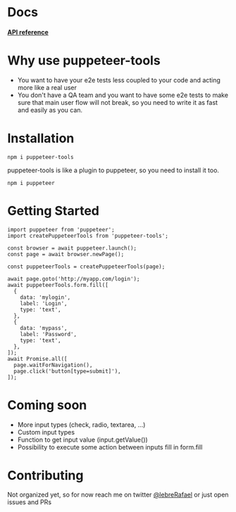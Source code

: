 # Docs
#### [API reference](https://github.com/lebreRafael/puppeteer-tools/blob/master/api.md)

# Why use puppeteer-tools
* You want to have your e2e tests less coupled to your code and acting more like a real user
* You don't have a QA team and you want to have some e2e tests to make sure that main user flow will
not break, so you need to write it as fast and easily as you can.

# Installation
```
npm i puppeteer-tools
```

puppeteer-tools is like a plugin to puppeteer, so you need to install it too.
```
npm i puppeteer
```

# Getting Started
```
import puppeteer from 'puppeteer';
import createPuppeteerTools from 'puppeteer-tools';

const browser = await puppeteer.launch();
const page = await browser.newPage();

const puppeteerTools = createPuppeteerTools(page);

await page.goto('http://myapp.com/login');
await puppeteerTools.form.fill([
  {
    data: 'mylogin',
    label: 'Login',
    type: 'text',
  },
  {
    data: 'mypass',
    label: 'Password',
    type: 'text',
  },
]);
await Promise.all([
  page.waitForNavigation(),
  page.click('button[type=submit]'),
]);
```

# Coming soon
* More input types (check, radio, textarea, ...)
* Custom input types
* Function to get input value (input.getValue())
* Possibility to execute some action between inputs fill in form.fill

# Contributing
Not organized yet, so for now reach me on twitter [@lebreRafael](https://twitter.com/lebreRafael) or just open issues and PRs
